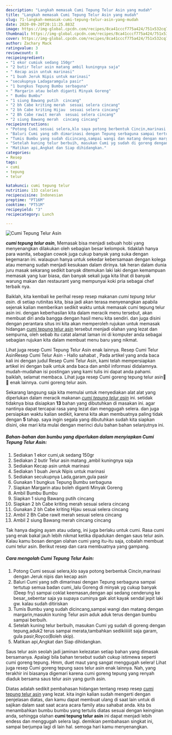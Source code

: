 ```yaml
---
description: "Langkah memasak Cumi Tepung Telur Asin yang mudah"
title: "Langkah memasak Cumi Tepung Telur Asin yang mudah"
slug: 71-langkah-memasak-cumi-tepung-telur-asin-yang-mudah
date: 2020-09-20T20:11:25.883Z
image: https://img-global.cpcdn.com/recipes/8ca41cccf775a424/751x532cq70/cumi-tepung-telur-asin-foto-resep-utama.jpg
thumbnail: https://img-global.cpcdn.com/recipes/8ca41cccf775a424/751x532cq70/cumi-tepung-telur-asin-foto-resep-utama.jpg
cover: https://img-global.cpcdn.com/recipes/8ca41cccf775a424/751x532cq70/cumi-tepung-telur-asin-foto-resep-utama.jpg
author: Zachary Mack
ratingvalue: 3
reviewcount: 8
recipeingredient:
- "1 ekor cumiuk sedang 150gr"
- "2 butir Telur asin matang ambil kuningnya saja"
- " Kecap asin untuk marinasi"
- "1 buah Jeruk Nipis untuk marinasi"
- "secukupnya Ladagaramgula pasir"
- "1 bungkus Tepung Bumbu serbaguna"
- " Margarin atau boleh diganti Minyak Goreng"
- " Bumbu Bumbu"
- "1 siung Bawang putih  cincang"
- "2 bh Cabe kriting merah  sesuai selera cincang"
- "2 bh Cabe kriting Hijau  sesuai selera cincang"
- "2 Bh Cabe rawit merah  sesuai selera cincang"
- "2 siung Bawang merah  cincang cincang"
recipeinstructions:
- "Potong Cumi sesuai selera,klo saya potong berbentuk Cincin,marinasi dengan Jeruk nipis dan kecap asin"
- "Baluri Cumi yang sdh dimarinasi dengan Tepung serbaguna sampai tertutup semua badan cumi,,lalu Goreng di minyak yg cukup banyak (Deep fry) sampai coklat keemasan,dengan api sedang cenderung ke besar,,sebentar saja ya supaya cuminya gak alot kayak sendal jepit laki gw. kalau sudah ditiriskan"
- "Tumis Bumbu yang sudah dicincang,sampai wangi dan matang dengan margarin,masukin kuning Telur asin aduk aduk terus dengan bumbu sampai berbuih."
- "Setelah kuning telur berbuih, masukan Cumi yg sudah di goreng dengan tepung,aduk2 terus sampai merata,tambahkan sedikiiiiiit saja garam, gula pasir,Royco(Boleh skip)."
- "Matikan api,Angkat dan Siap dihidangkan."
categories:
- Resep
tags:
- cumi
- tepung
- telur

katakunci: cumi tepung telur 
nutrition: 133 calories
recipecuisine: Indonesian
preptime: "PT16M"
cooktime: "PT51M"
recipeyield: "3"
recipecategory: Lunch

---
```



![Cumi Tepung Telur Asin](https://img-global.cpcdn.com/recipes/8ca41cccf775a424/751x532cq70/cumi-tepung-telur-asin-foto-resep-utama.jpg)

<b><i>cumi tepung telur asin</i></b>, Memasak bisa menjadi sebuah hobi yang menyenangkan dilakukan oleh sebagian besar kelompok. tidaklah hanya para wanita, sebagian cowok juga cukup banyak yang suka dengan kegemaran ini. walaupun hanya untuk sekedar kebersamaan dengan kolega atau memang sudah menjadi kesukaan dalam dirinya. tak heran dalam dunia juru masak sekarang sedikit banyak ditemukan laki laki dengan kemampuan memasak yang luar biasa, dan banyak sekali juga kita lihat di banyak warung makan dan restaurant yang mempunyai koki pria sebagai chef terbaik nya.

Baiklah, kita kembali ke perihal resep resep makanan <i>cumi tepung telur asin</i>. di setiap rutinitas kita, bisa jadi akan terasa menyenangkan apabila sejenak kalian memberikan sedikit waktu untuk memasak cumi tepung telur asin ini. dengan keberhasilan kita dalam meracik menu tersebut, akan membuat diri anda bangga dengan hasil menu kita sendiri. dan juga disini dengan perantara situs ini kita akan memperoleh rujukan untuk memasak hidangan <u>cumi tepung telur asin</u> tersebut menjadi olahan yang lezat dan sempurna, oleh sebab itu catat alamat laman ini di komputer anda sebagai sebagian rujukan kita dalam membuat menu baru yang nikmat.

Lihat juga resep Cumi Tepung Telur Asin enak lainnya. Resep Cumi Telur AsinResep Cumi Telur Asin - Hallo sahabat , Pada artikel yang anda baca kali ini dengan judul Resep Cumi Telur Asin, kami telah mempersiapkan artikel ini dengan baik untuk anda baca dan ambil informasi didalamnya. mudah-mudahan isi postingan yang kami tulis ini dapat anda pahami. baiklah, selamat membaca. Lihat juga resep Cumi goreng tepung telur asin🐙🐙 enak lainnya. cumi goreng telur asin.


Sekarang langsung saja kita memulai untuk menyediakan alat alat yang diperlukan dalam meracik makanan <u><i>cumi tepung telur asin</i></u> ini. setidak tidaknya bisa disiapkan <b>13</b> bahan yang dibutuhkan di masakan ini. agar nantinya dapat tercapai rasa yang lezat dan menggugah selera. dan juga persiapkan waktu kalian sedikit, karena kita akan membuatnya paling tidak dengan <b>5</b> tahap. saya ingin segala yang dibutuhkan sudah kita siapkan disini, oke mari kita mulai dengan merinci dulu bahan bahan selanjutnya ini.

<!--inarticleads1-->

##### Bahan-bahan dan bumbu yang diperlukan dalam menyiapkan Cumi Tepung Telur Asin:

1. Sediakan 1 ekor cumi,uk sedang 150gr
1. Sediakan 2 butir Telur asin matang ,ambil kuningnya saja
1. Sediakan  Kecap asin untuk marinasi
1. Sediakan 1 buah Jeruk Nipis untuk marinasi
1. Sediakan secukupnya Lada,garam,gula pasir
1. Gunakan 1 bungkus Tepung Bumbu serbaguna
1. Siapkan  Margarin atau boleh diganti Minyak Goreng
1. Ambil  Bumbu Bumbu
1. Siapkan 1 siung Bawang putih  cincang
1. Siapkan 2 bh Cabe kriting merah  sesuai selera cincang
1. Gunakan 2 bh Cabe kriting Hijau  sesuai selera cincang
1. Ambil 2 Bh Cabe rawit merah  sesuai selera cincang
1. Ambil 2 siung Bawang merah  cincang cincang


Tak hanya daging ayam atau udang, ini juga berlaku untuk cumi. Rasa cumi yang enak bakal jauh lebih nikmat ketika dipadukan dengan saus telur asin. Kalau kamu bosan dengan olahan cumi yang itu-itu saja, cobalah membuat cumi telur asin. Berikut resep dan cara membuatnya yang gampang. 

<!--inarticleads2-->

##### Cara mengolah Cumi Tepung Telur Asin:

1. Potong Cumi sesuai selera,klo saya potong berbentuk Cincin,marinasi dengan Jeruk nipis dan kecap asin
1. Baluri Cumi yang sdh dimarinasi dengan Tepung serbaguna sampai tertutup semua badan cumi,,lalu Goreng di minyak yg cukup banyak (Deep fry) sampai coklat keemasan,dengan api sedang cenderung ke besar,,sebentar saja ya supaya cuminya gak alot kayak sendal jepit laki gw. kalau sudah ditiriskan
1. Tumis Bumbu yang sudah dicincang,sampai wangi dan matang dengan margarin,masukin kuning Telur asin aduk aduk terus dengan bumbu sampai berbuih.
1. Setelah kuning telur berbuih, masukan Cumi yg sudah di goreng dengan tepung,aduk2 terus sampai merata,tambahkan sedikiiiiiit saja garam, gula pasir,Royco(Boleh skip).
1. Matikan api,Angkat dan Siap dihidangkan.


Saus telur asin seolah jadi jaminan kelezatan setiap bahan yang dimasak bersamanya. Apalagi bila bahan tersebut sudah cukup istimewa seperti cumi goreng tepung. Hmm, duet maut yang sangat menggugah selera! Lihat juga resep Cumi goreng tepung saos telur asin enak lainnya. Nah, yang terakhir ini biasanya digemari karena cumi goreng tepung yang renyah diaduk bersama saus telur asin yang gurih asin. 

Diatas adalah sedikit pembahasan hidangan tentang resep resep <u>cumi tepung telur asin</u> yang lezat. kita ingin kalian sudah mengerti dengan penjelasan diatas, dan kamu dapat membuat ulang di saat lain untuk di sajikan dalam saat saat acara acara family atau sahabat anda. kita bs menambahkan bumbu bumbu yang tertulis diatas sesuai dengan keinginan anda, sehingga olahan <b>cumi tepung telur asin</b> ini dapat menjadi lebih endess dan menggugah selera lagi. demikian pembahasan singkat ini, sampai berjumpa lagi di lain hal. semoga hari kamu menyenangkan.
